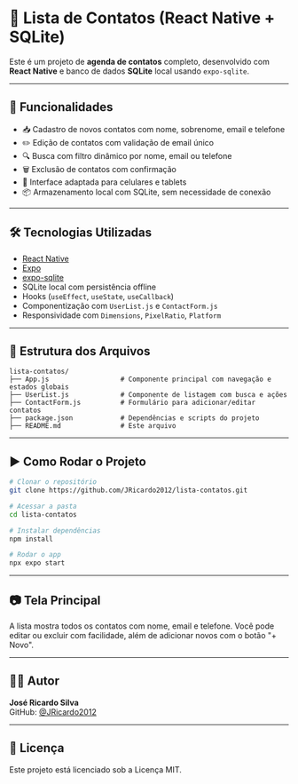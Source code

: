 # 📇 Lista de Contatos (React Native + SQLite)

Este é um projeto de **agenda de contatos** completo, desenvolvido com **React Native** e banco de dados **SQLite** local usando `expo-sqlite`.

---

## 🚀 Funcionalidades

- 📥 Cadastro de novos contatos com nome, sobrenome, email e telefone
- ✏️ Edição de contatos com validação de email único
- 🔍 Busca com filtro dinâmico por nome, email ou telefone
- 🗑️ Exclusão de contatos com confirmação
- 📱 Interface adaptada para celulares e tablets
- 📦 Armazenamento local com SQLite, sem necessidade de conexão

---

## 🛠️ Tecnologias Utilizadas

- [React Native](https://reactnative.dev/)
- [Expo](https://expo.dev/)
- [expo-sqlite](https://docs.expo.dev/versions/latest/sdk/sqlite/)
- SQLite local com persistência offline
- Hooks (`useEffect`, `useState`, `useCallback`)
- Componentização com `UserList.js` e `ContactForm.js`
- Responsividade com `Dimensions`, `PixelRatio`, `Platform`

---

## 📂 Estrutura dos Arquivos

```
lista-contatos/
├── App.js                  # Componente principal com navegação e estados globais
├── UserList.js             # Componente de listagem com busca e ações
├── ContactForm.js          # Formulário para adicionar/editar contatos
├── package.json            # Dependências e scripts do projeto
├── README.md               # Este arquivo
```

---

## ▶️ Como Rodar o Projeto

```bash
# Clonar o repositório
git clone https://github.com/JRicardo2012/lista-contatos.git

# Acessar a pasta
cd lista-contatos

# Instalar dependências
npm install

# Rodar o app
npx expo start
```

---

## 📷 Tela Principal

A lista mostra todos os contatos com nome, email e telefone.
Você pode editar ou excluir com facilidade, além de adicionar novos com o botão "+ Novo".

---

## 👨‍💻 Autor

**José Ricardo Silva**  
GitHub: [@JRicardo2012](https://github.com/JRicardo2012)

---

## 📝 Licença

Este projeto está licenciado sob a Licença MIT.
